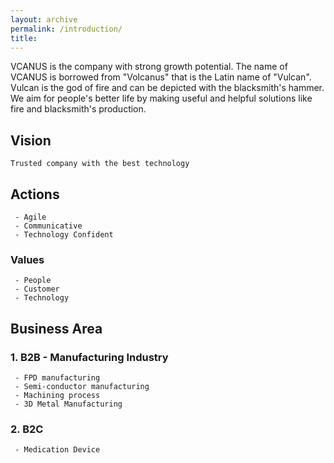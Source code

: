 ```yaml
---
layout: archive
permalink: /introduction/
title: 
---
```


VCANUS is the company with strong growth potential. The name of VCANUS is borrowed from "Volcanus" that is the Latin name of "Vulcan". Vulcan is the god of fire and can be depicted with the blacksmith's hammer. We aim for people's better life by making useful and helpful solutions like fire and blacksmith's production.

## Vision
```
Trusted company with the best technology
```

## Actions
```
 - Agile
 - Communicative
 - Technology Confident
```

### Values
```
 - People
 - Customer
 - Technology
```

## Business Area

### 1. B2B - Manufacturing Industry
```
 - FPD manufacturing
 - Semi-conductor manufacturing
 - Machining process
 - 3D Metal Manufacturing
```

### 2. B2C
```
 - Medication Device
```
